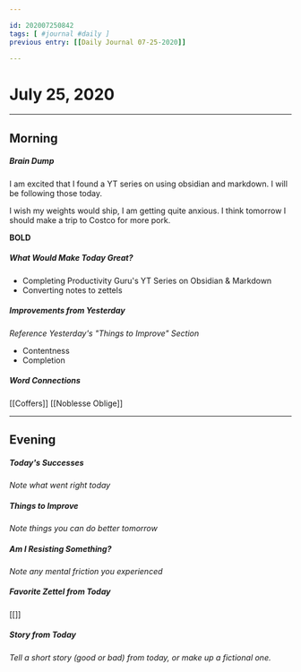 ```yaml
---

id: 202007250842
tags: [ #journal #daily ]
previous entry: [[Daily Journal 07-25-2020]]

---
```


# July 25, 2020
---
## Morning

##### Brain Dump
I am excited that I found a YT series on using obsidian and markdown. I will be following those today.

I wish my weights would ship, I am getting quite anxious. I think tomorrow I should make a trip to Costco for more pork.

**BOLD**


##### What Would Make Today Great?
- Completing Productivity Guru's YT Series on Obsidian & Markdown
- Converting notes to zettels
 

##### Improvements from Yesterday
*Reference Yesterday's "Things to Improve" Section*
- Contentness
- Completion

##### Word Connections
[[Coffers]]
[[Noblesse Oblige]]

---
## Evening
##### Today's Successes
*Note what went right today*

##### Things to Improve
*Note things you can do better tomorrow*

##### Am I Resisting Something?
*Note any mental friction you experienced*

##### Favorite Zettel from Today
[[]]

##### Story from Today
*Tell a short story (good or bad) from today, or make up a fictional one.*